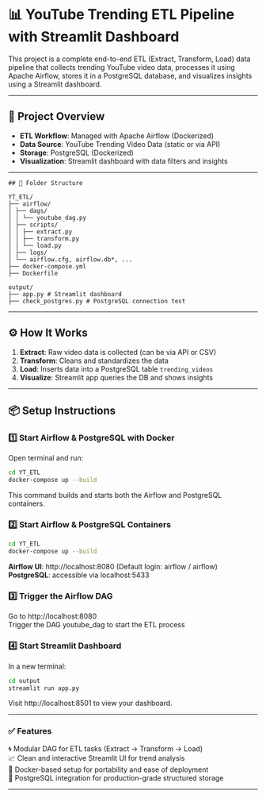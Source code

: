 # 📊 YouTube Trending ETL Pipeline with Streamlit Dashboard

This project is a complete end-to-end ETL (Extract, Transform, Load) data pipeline that collects trending YouTube video data, processes it using Apache Airflow, stores it in a PostgreSQL database, and visualizes insights using a Streamlit dashboard.

---

## 🚀 Project Overview

- **ETL Workflow**: Managed with Apache Airflow (Dockerized)
- **Data Source**: YouTube Trending Video Data (static or via API)
- **Storage**: PostgreSQL (Dockerized)
- **Visualization**: Streamlit dashboard with data filters and insights

---
```
## 🧱 Folder Structure

YT_ETL/
├── airflow/
│ ├── dags/
│ │ └── youtube_dag.py
│ ├── scripts/
│ │ ├── extract.py
│ │ ├── transform.py
│ │ └── load.py
│ ├── logs/
│ └── airflow.cfg, airflow.db*, ...
├── docker-compose.yml
├── Dockerfile

output/
├── app.py # Streamlit dashboard
├── check_postgres.py # PostgreSQL connection test

```
---

## ⚙️ How It Works

1. **Extract**: Raw video data is collected (can be via API or CSV)
2. **Transform**: Cleans and standardizes the data
3. **Load**: Inserts data into a PostgreSQL table `trending_videos`
4. **Visualize**: Streamlit app queries the DB and shows insights

---

## 📦 Setup Instructions

### 1️⃣ Start Airflow & PostgreSQL with Docker

Open terminal and run:

```bash
cd YT_ETL
docker-compose up --build
```
This command builds and starts both the Airflow and PostgreSQL containers.


### 2️⃣ Start Airflow & PostgreSQL Containers

```bash
cd YT_ETL
docker-compose up --build
```

**Airflow UI**: http://localhost:8080 (Default login: airflow / airflow)  
**PostgreSQL**: accessible via localhost:5433  

### 3️⃣ Trigger the Airflow DAG

Go to http://localhost:8080  
Trigger the DAG youtube_dag to start the ETL process  

### 4️⃣ Start Streamlit Dashboard
In a new terminal:
```bash
cd output
streamlit run app.py
```
Visit http://localhost:8501 to view your dashboard.

---

### ✅ Features
🌀 Modular DAG for ETL tasks (Extract → Transform → Load)  
📈 Clean and interactive Streamlit UI for trend analysis  
🐳 Docker-based setup for portability and ease of deployment  
🐘 PostgreSQL integration for production-grade structured storage  

---
